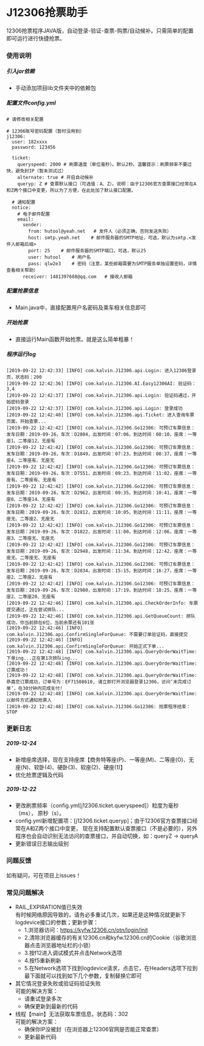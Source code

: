 # J12306抢票助手
12306抢票程序JAVA版，自动登录-验证-查票-购票/自动候补。只需简单的配置即可运行进行快捷抢票。

### 使用说明
##### 引入jar依赖
* 手动添加项目lib文件夹中的依赖包
##### 配置文件config.yml
```
# 请修改相关配置

# 12306账号密码配置（暂时没用到）
j12306:
  user: 182xxxx
  password: 123456

  ticket:
    queryspeed: 2000 # 刷票速度（单位毫秒）。默认2秒。温馨提示：刷票频率不要过快，避免封IP（暂未测试过）
    alternate: true # 开启自动候补
    queryp: Z # 查票默认接口（可选值：A、Z）。说明：由于12306官方查票接口经常在A和Z两个接口中变更，所以为了方便，在此处加了默认接口配置。

  # 通知配置
  notice:
    # 电子邮件配置
    email:
      sender:
        from: hutool@yeah.net   # 发件人（必须正确，否则发送失败）
        host: smtp.yeah.net    # 邮件服务器的SMTP地址，可选，默认为smtp.<发件人邮箱后缀>
        port: 25    # 邮件服务器的SMTP端口，可选，默认25
        user: hutool    # 用户名
        pass: qlw2e3    # 密码（注意，某些邮箱需要为SMTP服务单独设置密码，详情查看相关帮助）
      receiver: 1481397688@qq.com   # 接收人邮箱
```

##### 配置抢票信息
* Main.java中，直接配置用户名密码及乘车相关信息即可
##### 开始抢票
* 直接运行Main函数开始抢票。就是这么简单粗暴！

##### 程序运行log
```
[2019-09-22 12:42:33] [INFO] com.kalvin.J12306.api.Login: 进入12306登录页，状态码：200
[2019-09-22 12:42:36] [INFO] com.kalvin.J12306.AI.Easy12306AI: 验证码：3,4
[2019-09-22 12:42:37] [INFO] com.kalvin.J12306.api.Login: 验证码通过，开始密码登录
[2019-09-22 12:42:37] [INFO] com.kalvin.J12306.api.Login: 登录成功
[2019-09-22 12:42:40] [INFO] com.kalvin.J12306.api.Ticket: 进入查询车票页面，开始查票...
[2019-09-22 12:42:42] [INFO] com.kalvin.J12306.Go12306: 可预订车票信息：发车日期：2019-09-26，车次：D2804，出发时间：07:06，到达时间：08:10，座席：一等座1、二等座12、无座有
[2019-09-22 12:42:42] [INFO] com.kalvin.J12306.Go12306: 可预订车票信息：发车日期：2019-09-26，车次：D1849，出发时间：07:23，到达时间：08:37，座席：一等座4、二等座有、无座无
[2019-09-22 12:42:42] [INFO] com.kalvin.J12306.Go12306: 可预订车票信息：发车日期：2019-09-26，车次：D7551，出发时间：09:23，到达时间：11:02，座席：一等座有、二等座有、无座有
[2019-09-22 12:42:42] [INFO] com.kalvin.J12306.Go12306: 可预订车票信息：发车日期：2019-09-26，车次：D2962，出发时间：09:35，到达时间：10:41，座席：一等座8、二等座14、无座有
[2019-09-22 12:42:42] [INFO] com.kalvin.J12306.Go12306: 可预订车票信息：发车日期：2019-09-26，车次：D2812，出发时间：10:05，到达时间：11:11，座席：一等座无、二等座2、无座无
[2019-09-22 12:42:42] [INFO] com.kalvin.J12306.Go12306: 可预订车票信息：发车日期：2019-09-26，车次：D1822，出发时间：11:00，到达时间：12:06，座席：一等座3、二等座无、无座无
[2019-09-22 12:42:42] [INFO] com.kalvin.J12306.Go12306: 可预订车票信息：发车日期：2019-09-26，车次：D2948，出发时间：11:34，到达时间：12:42，座席：一等座无、二等座无、无座有
[2019-09-22 12:42:42] [INFO] com.kalvin.J12306.Go12306: 可预订车票信息：发车日期：2019-09-26，车次：D2834，出发时间：15:15，到达时间：16:27，座席：一等座2、二等座2、无座有
[2019-09-22 12:42:42] [INFO] com.kalvin.J12306.Go12306: 可预订车票信息：发车日期：2019-09-26，车次：D2980，出发时间：17:19，到达时间：18:25，座席：一等座2、二等座20、无座有
[2019-09-22 12:42:46] [INFO] com.kalvin.J12306.api.CheckOrderInfo: 车票提交通过，正在尝试排队...
[2019-09-22 12:42:46] [INFO] com.kalvin.J12306.api.GetQueueCount: 排队成功，你当前排在6位，当前余票还有101张
[2019-09-22 12:42:46] [INFO] com.kalvin.J12306.api.ConfirmSingleForQueue: 不需要订单验证码，直接提交
[2019-09-22 12:42:46] [INFO] com.kalvin.J12306.api.ConfirmSingleForQueue: 开始正式下单...
[2019-09-22 12:42:48] [INFO] com.kalvin.J12306.api.QueryOrderWaitTime: 下单ing...正在第1次排队ing...
[2019-09-22 12:42:48] [INFO] com.kalvin.J12306.api.QueryOrderWaitTime: 订票成功！
[2019-09-22 12:42:48] [INFO] com.kalvin.J12306.api.QueryOrderWaitTime: 恭喜您订票成功，订单号为：EF71508610, 请立即打开浏览器登录12306，访问‘未完成订单’，在30分钟内完成支付!
[2019-09-22 12:42:48] [INFO] com.kalvin.J12306.api.QueryOrderWaitTime: 以邮件方式通知抢票人
[2019-09-22 12:42:48] [INFO] com.kalvin.J12306.Go12306: 抢票程序结束：STOP
```
### 更新日志
##### 2019-12-24
* 新增座席选择，现在支持座席【商务特等座(P)、一等座(M)、二等座(O)、无座(N)、软卧(4)、硬卧(3)、软座(2)、硬座(1)】
* 优化抢票逻辑及代码
##### 2019-12-22 
* 更改刷票频率（config.yml[j12306.ticket.queryspeed]）粒度为毫秒（ms）， 原秒（s）。
* config.yml新增配置项：[j12306.ticket.queryp]；由于12306官方查票接口经常在A和Z两个接口中变更，
现在支持配置默认查票接口（不是必要的），另外程序也会自动识别无法访问的查票接口，并自动切换，如：queryZ -> queryA
* 更新错误日志输出级别
### 问题反馈
如有疑问，可在项目上issues！
### 常见问题解决
* RAIL_EXPIRATION值已失效<br>
有时候网络原因导致的，请务必多重试几次，如果还是这种情况就更新下logdevice接口的参数；更新步骤：
    * 1.浏览器访问：https://kyfw.12306.cn/otn/login/init
    * 2.清除浏览器缓存的有关12306.cn和kyfw.12306.cn的Cookie（谷歌浏览器点击浏览器地址栏的小锁）
    * 3.按f12进入调试模式并点击Network选项
    * 4.按f5重新刷新
    * 5.在Network选项下找到logdevice请求，点击它，在Headers选项下拉到最下面就可以找到如下几个参数，复制替换它即可
* 其它情况登录失败或验证码验证失败<br>
可能的解决方案：
    * 请重试登录多次
    * 确保更新到最新的代码
* 线程【main】无法获取车票信息，状态码：302<br>
可能的解决方案：
    * 确保你IP没被封（在浏览器上12306官网是否能正常查票）
    * 更新最新代码


